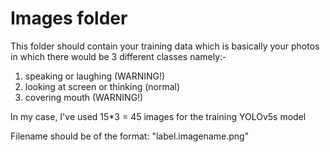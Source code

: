 # Images folder

This folder should contain your training data which is basically your photos in which there would be 3 different classes namely:-
1. speaking or laughing (WARNING!)
2. looking at screen or thinking (normal)
3. covering mouth (WARNING!)

In my case, I've used 15*3 = 45 images for the training YOLOv5s model

Filename should be of the format: "label.imagename.png"
